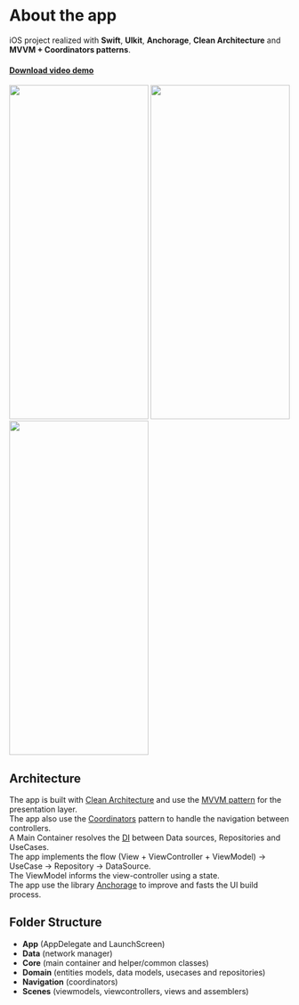 <h1>About the app</h1>

iOS project realized with **Swift**, **UIkit**, **Anchorage**, **Clean Architecture** and **MVVM + Coordinators patterns**.<br>
<h4><a href="https://user-images.githubusercontent.com/6122888/178473870-25b8bb45-85a9-4044-b445-02caddca11e2.mov" target="_blank">Download video demo</a><br></h4>
<p float="center">
<img src="https://user-images.githubusercontent.com/6122888/178471811-624fc6c4-f8c5-4752-b9f0-a21f5ac7acd0.png" width="250" height="600">
<img src="https://user-images.githubusercontent.com/6122888/178494762-0d59d188-6ecf-4e1e-820d-b591188ee4c7.png" width="250" height="600">
<img src="https://user-images.githubusercontent.com/6122888/178494884-5b0028e9-84cd-498f-87c0-892673aba6f6.png" width="250" height="600">
</p>


## Architecture

The app is built with <a href="https://tech.olx.com/clean-architecture-and-mvvm-on-ios-c9d167d9f5b3" target="_blank">Clean Architecture</a> and use the <a href="https://it.wikipedia.org/wiki/Model-view-viewmodel" target="_blank">MVVM pattern</a> for the presentation layer.
<br>The app also use the <a href="https://betterprogramming.pub/leverage-the-coordinator-design-pattern-in-swift-5-cd5bb9e78e12" target="_blank">Coordinators</a> pattern to handle the navigation between controllers.
<br>A Main Container resolves the <a href="https://en.wikipedia.org/wiki/Dependency_injection">DI</a> between Data sources, Repositories and UseCases.
<br>The app implements the flow (View + ViewController + ViewModel) -> UseCase -> Repository -> DataSource. 
<br>The ViewModel informs the view-controller using a state. 
<br>The app use the library <a href="https://github.com/Rightpoint/Anchorage" target="_blank">Anchorage</a> to improve and fasts the UI build process. 

## Folder Structure

* **App** (AppDelegate and LaunchScreen)
* **Data** (network manager)
* **Core** (main container and helper/common classes)
* **Domain** (entities models, data models, usecases and repositories)
* **Navigation** (coordinators)
* **Scenes** (viewmodels, viewcontrollers, views and assemblers)

[product-screenshot]: images/devices.jpeg
